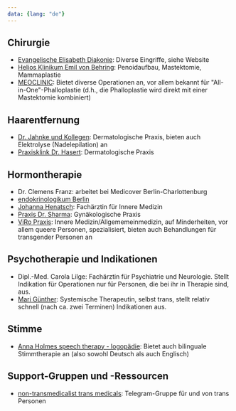 ```yaml
---
data: {lang: "de"}
---
```

## Chirurgie
- [Evangelische Elisabeth Diakonie](https://www.pgdiakonie.de/evangelische-elisabeth-klinik/abteilungen/abteilung-fuer-plastische-chirurgie-und-handchirurgie/#collapsible-2576): Diverse Eingriffe, siehe Website
- [Helios Klinikum Emil von Behring](https://www.helios-gesundheit.de/kliniken/berlin-klinikum-emil-von-behring/unser-angebot/fachbereiche/plastische-und-aesthetische-chirurgie/trans/): Penoidaufbau, Mastektomie, Mammaplastie
- [MEOCLINIC](https://www.meoclinic.de/fachgebiete/transgender-chirurgie/): Bietet diverse Operationen an, vor allem bekannt für "All-in-One"-Phalloplastie (d.h., die Phalloplastie wird direkt mit einer Mastektomie kombiniert)

## Haarentfernung
- [Dr. Jahnke und Kollegen](https://www.dermatologie-in-berlin.de/): Dermatologische Praxis, bieten auch Elektrolyse (Nadelepilation) an
- [Praxisklink Dr. Hasert](https://www.hasert-haut.de): Dermatologische Praxis

## Hormontherapie
- Dr. Clemens Franz: arbeitet bei Medicover Berlin-Charlottenburg
- [endokrinologikum Berlin](https://www.endokrinologikum-berlin.de)
- [Johanna Henatsch](https://stadtteilpraxis.de): Fachärztin für Innere Medizin
- [Praxis Dr. Sharma](https://drsharma.de/): Gynäkologische Praxis
- [ViRo Praxis](https://www.viropraxis.de): Innere Medizin/Allgememeinmedizin, auf Minderheiten, vor allem queere Personen, spezialisiert, bieten auch Behandlungen für transgender Personen an

## Psychotherapie und Indikationen
- Dipl.-Med. Carola Lilge: Fachärztin für Psychiatrie und Neurologie. Stellt Indikation für Operationen nur für Personen, die bei ihr in Therapie sind, aus.
- [Mari Günther](http://mari-guenther.de): Systemische Therapeutin, selbst trans, stellt relativ schnell (nach ca. zwei Terminen) Indikationen aus.

## Stimme
- [Anna Holmes speech therapy - logopädie](http://www.speechtherapist.de/de/index.html): Bietet auch bilinguale Stimmtherapie an (also sowohl Deutsch als auch Englisch)

## Support-Gruppen und -Ressourcen
- [non-transmedicalist trans medicals](https://t.me/+ctXcr5lIa3syYzEy): Telegram-Gruppe für und von trans Personen
